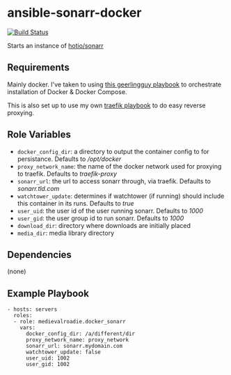 ansible-sonarr-docker
=========
[![Build Status](https://travis-ci.com/MedievalRoadie/ansible-sonarr-docker.svg?branch=main)](https://travis-ci.com/MedievalRoadie/ansible-sonarr-docker)

Starts an instance of [hotio/sonarr](https://hotio.dev/containers/sonarr/)

Requirements
------------

Mainly docker. I've taken to using [this geerlingguy playbook](https://galaxy.ansible.com/geerlingguy/docker/) to orchestrate installation of Docker & Docker Compose.

This is also set up to use my own [traefik playbook](https://github.com/MedievalRoadie/ansible-traefik-docker) to do easy reverse proxying. 

Role Variables
--------------

* ```docker_config_dir```: a directory to output the container config to for persistance. Defaults to */opt/docker*
* ```proxy_network_name```: the name of the docker network used for proxying to traefik. Defaults to *traefik-proxy*
* ```sonarr_url```: the url to access sonarr through, via traefik. Defaults to *sonarr.tld.com*
* ```watchtower_update```: determines if watchtower (if running) should include this container in its runs. Defaults to *true*
* ```user_uid```: the user id of the user running sonarr. Defaults to *1000*
* ```user_gid```: the user group id to run sonarr. Defaults to *1000*
* ```download_dir```: directory where downloads are initially placed
* ```media_dir```: media library directory

Dependencies
------------

(none)

Example Playbook
----------------

    - hosts: servers
      roles:
      - role: medievalroadie.docker_sonarr
        vars:
          docker_config_dir: /a/different/dir
          proxy_network_name: proxy_network
          sonarr_url: sonarr.mydomain.com
          watchtower_update: false
          user_uid: 1002
          user_gid: 1002
